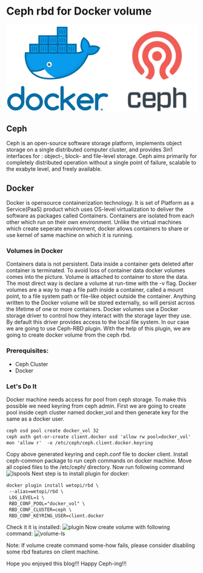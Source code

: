 
# Ceph rbd for Docker volume
  ![docker-ceph](https://raw.githubusercontent.com/rahulwaykos/docker-ceph/master/docker-ceph.png)
  
 ## Ceph
 Ceph is an open-source software storage platform, implements object storage on a single distributed computer cluster, and provides 3in1 interfaces for : object-, block- and file-level storage. Ceph aims primarily for completely distributed operation without a single point of failure, scalable to the exabyte level, and freely available.
 
 ## Docker 
 Docker is opensource containerization technology. It is set of Platform as a Service(PaaS) product which uses OS-level virtualization to deliver the software as packages called Containers. Containers are isolated from each other which run on their own environment. Unlike the virtual machines which create seperate environment, docker allows containers to share or use kernel of same machine on which it is running. 
 
 ### Volumes in Docker
  Containers data is not persistent. Data inside a container gets deleted after container is terminated. To avoid loss of container data docker volumes comes into the picture. Volume is attached to container to store the data. The most direct way is declare a volume at run-time with the -v flag. Docker volumes are a way to map a file path inside a container, called a mount point, to a file system path or file-like object outside the container. Anything written to the Docker volume will be stored externally, so will persist across the lifetime of one or more containers.
 Docker volumes use a Docker storage driver to control how they interact with the storage layer they use. By default this driver provides access to the local file system. In our case we are going to use Ceph-RBD plugin. With the help of this plugin, we are going to create docker volume from the ceph rbd.
 
 ### Prerequisites:
 - Ceph Cluster
 - Docker
 
 ### Let's Do It
 Docker machine needs access for pool from ceph storage. To make this possible we need keyring from ceph admin. First we are going to create pool inside ceph cluster named docker_vol and then generate key for the same as a docker user.
 ```
 ceph osd pool create docker_vol 32
 ceph auth get-or-create client.docker osd 'allow rw pool=docker_vol' mon 'allow r'  -o /etc/ceph/ceph.client.docker.keyring
 ```
 Copy above generated keyring and ceph.conf file to docker client. Install ceph-common package to run ceph commands on docker machine. Move all copied files to the /etc/ceph/ directory. Now run following command 
 ![lspools]()
 Next step is to install plugin for docker:
 ```
 docker plugin install wetopi/rbd \
  --alias=wetopi/rbd \
  LOG_LEVEL=1 \
  RBD_CONF_POOL="docker_vol" \
  RBD_CONF_CLUSTER=ceph \
  RBD_CONF_KEYRING_USER=client.docker
  ```
  Check it it is installed:
  ![plugin]()
  Now create volume with following command:
  ![volume-ls]()
  
  Note: If volume create command some-how fails, please consider disabling some rbd features on client machine.
  
  Hope you enjoyed this blog!!! Happy Ceph-ing!!!
  
 
